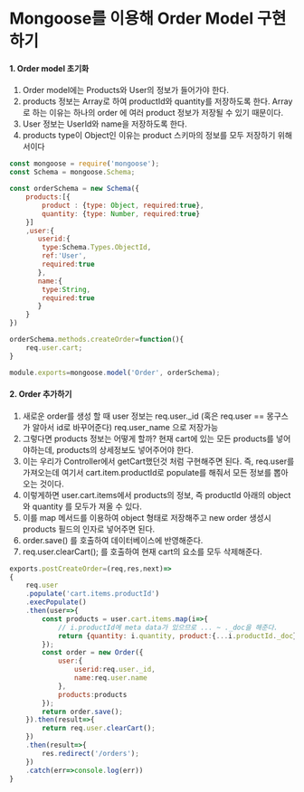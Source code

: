 # Mongoose를 이용해 Order Model 구현하기


#### 1. Order model 초기화
1. Order model에는 Products와 User의 정보가 들어가야 한다.
2. products 정보는 Array로 하여 productId와 quantity를 저장하도록 한다. 
    Array로 하는 이유는 하나의 order 에 여러 product 정보가 저장될 수 있기 때문이다.
3. User 정보는 UserId와 name을 저장하도록 한다. 
4. products type이 Object인 이유는 product 스키마의 정보를 모두 저장하기 위해서이다

``` javascript
const mongoose = require('mongoose');
const Schema = mongoose.Schema; 

const orderSchema = new Schema({
    products:[{
        product : {type: Object, required:true},
        quantity: {type: Number, required:true} 
    }]
    ,user:{
       userid:{
        type:Schema.Types.ObjectId,
        ref:'User',
        required:true
       },
       name:{
        type:String,
        required:true
       }
    }
})

orderSchema.methods.createOrder=function(){
    req.user.cart;
}

module.exports=mongoose.model('Order', orderSchema);
```


#### 2. Order 추가하기 
1. 새로운 order를 생성 할 때 user 정보는 req.user._id (혹은 req.user == 몽구스가 알아서 id로 바꾸어준다) req.user_name 으로 저장가능
2. 그렇다면 products 정보는 어떻게 할까? 현재 cart에 있는 모든 products를 넣어야하는데, products의 상세정보도 넣어주어야 한다.
3. 이는 우리가 Controller에서 getCart했던것 처럼 구현해주면 된다. 즉, req.user를 가져오는데 여기서 cart.item.productId로 populate를 해줘서 모든 정보를 뽑아오는 것이다.
4. 이렇게하면 user.cart.items에서 products의 정보, 즉 productId 아래의 object와 quantity 를 모두가 져올 수 있다. 
5. 이를 map 메서드를 이용하여 object 형태로 저장해주고 new order 생성시 products 필드의 인자로 넣어주면 된다. 
6. order.save() 를 호출하여 데이터베이스에 반영해준다. 
7. req.user.clearCart(); 를 호출하여 현재 cart의 요소를 모두 삭제해준다.

```javascript
exports.postCreateOrder=(req,res,next)=>
{
    req.user
    .populate('cart.items.productId')
    .execPopulate()
    .then(user=>{
        const products = user.cart.items.map(i=>{
            // i.productId에 meta data가 있으므로 ... ~ ._doc을 해준다.
            return {quantity: i.quantity, product:{...i.productId._doc}}
        });
        const order = new Order({
            user:{
                userid:req.user._id,
                name:req.user.name
            },
            products:products
        });
        return order.save();
    }).then(result=>{
        return req.user.clearCart();
    })
    .then(result=>{
        res.redirect('/orders');
    })
    .catch(err=>console.log(err))
}
```